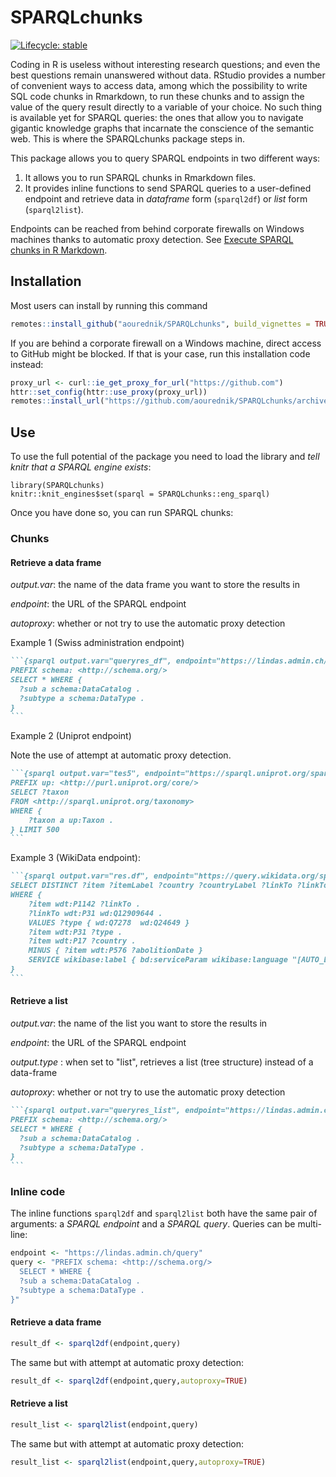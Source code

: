 
# SPARQLchunks

<!-- badges: start -->
[![Lifecycle: stable](https://img.shields.io/badge/lifecycle-stable-brightgreen.svg)](https://lifecycle.r-lib.org/articles/stages.html#stable)
<!-- badges: end -->

Coding in R is useless without interesting research questions; and even the best questions remain unanswered without data. RStudio provides a number of convenient ways to access data, among which the possibility to write SQL code chunks in Rmarkdown, to run these chunks and to assign the value of the query result directly to a variable of your choice. No such thing is available yet for SPARQL queries: the ones that allow you to navigate gigantic knowledge graphs that incarnate the conscience of the semantic web. This is where the SPARQLchunks package steps in. 

This package allows you to query SPARQL endpoints in two different ways: 

1. It allows you to run SPARQL chunks in Rmarkdown files. 
2. It provides inline functions to send SPARQL queries to a user-defined endpoint and retrieve data in _dataframe_ form (`sparql2df`) or _list_ form (`sparql2list`). 

Endpoints can be reached from behind corporate firewalls on Windows machines thanks to automatic proxy detection. See [Execute SPARQL chunks in R Markdown](https://ourednik.info/maps/2021/12/14/execute-sparql-chunks-in-r-markdown/).

## Installation

Most users can install by running this command 

```r
remotes::install_github("aourednik/SPARQLchunks", build_vignettes = TRUE)
```

If you are behind a corporate firewall on a Windows machine, direct access to GitHub might be blocked. If that is your case, run this installation code instead:

```r
proxy_url <- curl::ie_get_proxy_for_url("https://github.com")
httr::set_config(httr::use_proxy(proxy_url))
remotes::install_url("https://github.com/aourednik/SPARQLchunks/archive/refs/heads/master.zip", build_vignettes = TRUE)
```

## Use

To use the full potential of the package you need to load the library and _tell knitr that a SPARQL engine exists_: 

```{r setup, include=FALSE}
library(SPARQLchunks)
knitr::knit_engines$set(sparql = SPARQLchunks::eng_sparql)
```

Once you have done so, you can run SPARQL chunks:

### Chunks

#### Retrieve a data frame

_output.var_: the name of the data frame you want to store the results in

_endpoint_: the URL of the SPARQL endpoint

_autoproxy_: whether or not try to use the automatic proxy detection

Example 1 (Swiss administration endpoint)

````markdown
```{sparql output.var="queryres_df", endpoint="https://lindas.admin.ch/query"}
PREFIX schema: <http://schema.org/>
SELECT * WHERE {
  ?sub a schema:DataCatalog .
  ?subtype a schema:DataType .
}
```
````

Example 2 (Uniprot endpoint)

Note the use of attempt at automatic proxy detection. 

````markdown
```{sparql output.var="tes5", endpoint="https://sparql.uniprot.org/sparql", autoproxy=TRUE}
PREFIX up: <http://purl.uniprot.org/core/>
SELECT ?taxon
FROM <http://sparql.uniprot.org/taxonomy>
WHERE {
	?taxon a up:Taxon .
} LIMIT 500
```
````

Example 3 (WikiData endpoint):

````markdown
```{sparql output.var="res.df", endpoint="https://query.wikidata.org/sparql"}
SELECT DISTINCT ?item ?itemLabel ?country ?countryLabel ?linkTo ?linkToLabel
WHERE {
    ?item wdt:P1142 ?linkTo .
    ?linkTo wdt:P31 wd:Q12909644 .
    VALUES ?type { wd:Q7278  wd:Q24649 }
    ?item wdt:P31 ?type .
    ?item wdt:P17 ?country .
    MINUS { ?item wdt:P576 ?abolitionDate }
    SERVICE wikibase:label { bd:serviceParam wikibase:language "[AUTO_LANGUAGE],en" . }
}
```
````


####  Retrieve a list

_output.var_: the name of the list you want to store the results in

_endpoint_: the URL of the SPARQL endpoint

_output.type_ : when set to "list", retrieves a list (tree structure) instead of a data-frame 

_autoproxy_: whether or not try to use the automatic proxy detection

````markdown
```{sparql output.var="queryres_list", endpoint="https://lindas.admin.ch/query", output.type="list"}
PREFIX schema: <http://schema.org/>
SELECT * WHERE {
  ?sub a schema:DataCatalog .
  ?subtype a schema:DataType .
}
```
````

### Inline code

The inline functions `sparql2df` and `sparql2list` both have the same pair of arguments: a _SPARQL endpoint_ and a _SPARQL query_. Queries can be multi-line:

```r
endpoint <- "https://lindas.admin.ch/query"
query <- "PREFIX schema: <http://schema.org/>
  SELECT * WHERE {
  ?sub a schema:DataCatalog .
  ?subtype a schema:DataType .
}"
```

#### Retrieve a data frame

```r
result_df <- sparql2df(endpoint,query)
```

The same but with attempt at automatic proxy detection:

```r
result_df <- sparql2df(endpoint,query,autoproxy=TRUE)
```

#### Retrieve a list

```r
result_list <- sparql2list(endpoint,query)
```

The same but with attempt at automatic proxy detection:

```r
result_list <- sparql2list(endpoint,query,autoproxy=TRUE)
```
